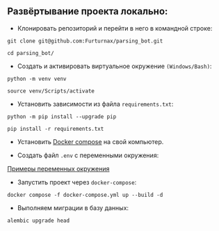 ## Развёртывание проекта локально:
+ Клонировать репозиторий и перейти в него в командной строке:
```shell script
git clone git@github.com:Furturnax/parsing_bot.git
```

```shell script
cd parsing_bot/
```

+ Cоздать и активировать виртуальное окружение `(Windows/Bash)`:

```shell script
python -m venv venv
```

```shell script
source venv/Scripts/activate
```

+ Установить зависимости из файла `requirements.txt`:
```shell script
python -m pip install --upgrade pip
```

```shell script
pip install -r requirements.txt
```

+ Установить [Docker compose](https://www.docker.com/) на свой компьютер.

+ Создать файл `.env` с переменными окружения:

[Примеры переменных окружения](./docker/envfiles/.env.example)

+ Запустить проект через `docker-compose`:
```shell script
docker compose -f docker-compose.yml up --build -d 
```
+ Выполняем миграции в базу данных:
```shell script
alembic upgrade head
```